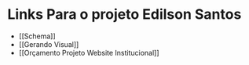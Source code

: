 # Links Para o projeto Edilson Santos

- [[Schema]]
- [[Gerando Visual]]
- [[Orçamento Projeto Website Institucional]]